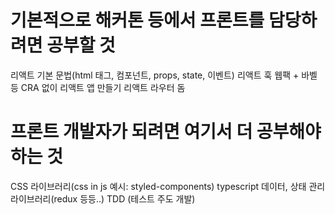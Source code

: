 # 기본적으로 해커톤 등에서 프론트를 담당하려면 공부할 것
리액트 기본 문법(html 태그, 컴포넌트, props, state, 이벤트)
리액트 훅
웹팩 + 바벨 등 CRA 없이 리액트 앱 만들기
리액트 라우터 돔

# 프론트 개발자가 되려면 여기서 더 공부해야하는 것
CSS 라이브러리(css in js 예시: styled-components)
typescript
데이터, 상태 관리 라이브러리(redux 등등..)
TDD (테스트 주도 개발)
